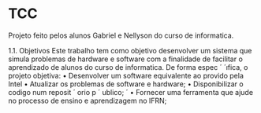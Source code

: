 # TCC

Projeto feito pelos alunos Gabriel e Nellyson do curso de informatica.

1.1. Objetivos
Este trabalho tem como objetivo desenvolver um sistema que simula problemas de hardware e software com a finalidade de facilitar o aprendizado de alunos do curso de informatica. De forma espec ´ ´ıfica, o projeto objetiva:
• Desenvolver um software equivalente ao provido pela Intel
• Atualizar os problemas de software e hardware;
• Disponibilizar o codigo num reposit ´ orio p ´ ublico; ´
• Fornecer uma ferramenta que ajude no processo de ensino e aprendizagem no
IFRN;
